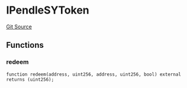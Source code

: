 # IPendleSYToken
[Git Source](https://github.com/Swivel-Finance/illuminate/blob/7162e4822e4bbebd99b67c43e703ecedf92a2138/src/interfaces/IPendleSYToken.sol)


## Functions
### redeem


```solidity
function redeem(address, uint256, address, uint256, bool) external returns (uint256);
```


